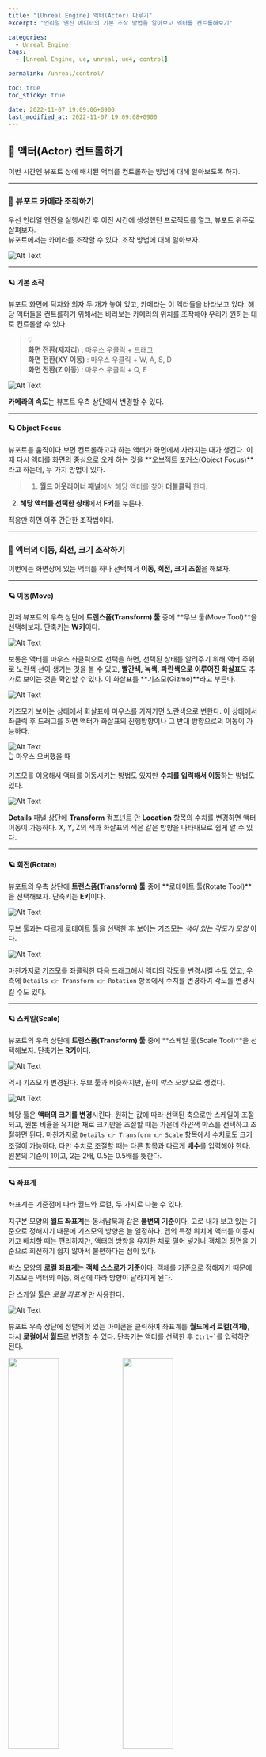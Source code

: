 ```yaml
---
title: "[Unreal Engine] 액터(Actor) 다루기"
excerpt: "언리얼 엔진 에디터의 기본 조작 방법을 알아보고 액터를 컨트롤해보기"

categories:
  - Unreal Engine
tags:
  - [Unreal Engine, ue, unreal, ue4, control]

permalink: /unreal/control/

toc: true
toc_sticky: true

date: 2022-11-07 19:09:06+0900
last_modified_at: 2022-11-07 19:09:08+0900
---
```


## 👻 액터(Actor) 컨트롤하기
이번 시간엔 뷰포트 상에 배치된 액터를 컨트롤하는 방법에 대해 알아보도록 하자.

***

### 🌱 뷰포트 카메라 조작하기
우선 언리얼 엔진을 실행시킨 후 이전 시간에 생성했던 프로젝트를 열고, 뷰포트 위주로 살펴보자.   
뷰포트에서는 카메라를 조작할 수 있다. 조작 방법에 대해 알아보자.

![Alt Text](/assets/images/posts_img/engines/unreal/install-ue/screen-1.PNG)   

***

#### 🪐 기본 조작
뷰포트 화면에 탁자와 의자 두 개가 놓여 있고, 카메라는 이 액터들을 바라보고 있다. 해당 액터들을 컨트롤하기 위해서는 바라보는 카메라의 위치를 조작해야 우리가 원하는 대로 컨트롤할 수 있다.

> 💡   
**화면 전환(제자리)** : 마우스 우클릭 + 드래그   
**화면 전환(XY 이동)** : 마우스 우클릭 + W, A, S, D   
**화면 전환(Z 이동)** : 마우스 우클릭 + Q, E

![Alt Text](/assets/images/posts_img/engines/unreal/control/camera-speed.PNG)   

**카메라의 속도**는 뷰포트 우측 상단에서 변경할 수 있다.

***

#### 🪐 Object Focus
뷰포트를 움직이다 보면 컨트롤하고자 하는 액터가 화면에서 사라지는 때가 생긴다. 이 때 다시 액터를 화면의 중심으로 오게 하는 것을 **오브젝트 포커스(Object Focus)**라고 하는데, 두 가지 방법이 있다.   

> 1. **월드 아웃라이너 패널**에서 해당 액터를 찾아 **더블클릭** 한다.
2. **해당 액터를 선택한 상태**에서 **F키**를 누른다.

적응만 하면 아주 간단한 조작법이다.

***

### 🌱 액터의 이동, 회전, 크기 조작하기
이번에는 화면상에 있는 액터를 하나 선택해서 **이동, 회전, 크기 조절**을 해보자.

***

#### 🪐 이동(Move)
먼저 뷰포트의 우측 상단에 **트랜스폼(Transform) 툴** 중에 **무브 툴(Move Tool)**을 선택해보자. 단축키는 **W키**이다.

![Alt Text](/assets/images/posts_img/engines/unreal/control/move-tool.PNG)   

보통은 액터를 마우스 좌클릭으로 선택을 하면, 선택된 상태를 알려주기 위해 액터 주위로 노란색 선이 생기는 것을 볼 수 있고, **빨간색, 녹색, 파란색으로 이루어진 화살표**도 추가로 보이는 것을 확인할 수 있다. 이 화살표를 **기즈모(Gizmo)**라고 부른다.

![Alt Text](/assets/images/posts_img/engines/unreal/control/gizmo.PNG)   

기즈모가 보이는 상태에서 화살표에 마우스를 가져가면 노란색으로 변한다. 이 상태에서 좌클릭 후 드래그를 하면 액터가 화살표의 진행방향이나 그 반대 방향으로의 이동이 가능하다.

![Alt Text](/assets/images/posts_img/engines/unreal/control/gizmo2.PNG)   
👆 마우스 오버했을 때

기즈모를 이용해서 액터를 이동시키는 방법도 있지만 **수치를 입력해서 이동**하는 방법도 있다.

![Alt Text](/assets/images/posts_img/engines/unreal/control/detail.PNG)   

**Details** 패널 상단에 **Transform** 컴포넌트 안 **Location** 항목의 수치를 변경하면 액터 이동이 가능하다. X, Y, Z의 색과 화살표의 색은 같은 방향을 나타내므로 쉽게 알 수 있다.

***

#### 🪐 회전(Rotate)
뷰포트의 우측 상단에 **트랜스폼(Transform) 툴** 중에 **로테이트 툴(Rotate Tool)**을 선택해보자. 단축키는 **E키**이다.  

![Alt Text](/assets/images/posts_img/engines/unreal/control/rotate-tool.PNG)   

무브 툴과는 다르게 로테이트 툴을 선택한 후 보이는 기즈모는 _색이 있는 각도기 모양_ 이다.

![Alt Text](/assets/images/posts_img/engines/unreal/control/gizmo4.PNG)   

마찬가지로 기즈모를 좌클릭한 다음 드래그해서 액터의 각도를 변경시킬 수도 있고, 우측에 ``` Details 👉 Transform 👉 Rotation ``` 항목에서 수치를 변경하여 각도를 변경시킬 수도 있다.

***

#### 🪐 스케일(Scale)
뷰포트의 우측 상단에 **트랜스폼(Transform) 툴** 중에 **스케일 툴(Scale Tool)**을 선택해보자. 단축키는 **R키**이다.  

![Alt Text](/assets/images/posts_img/engines/unreal/control/scale-tool.PNG)   

역시 기즈모가 변경된다. 무브 툴과 비슷하지만, 끝이 _박스 모양_ 으로 생겼다.

![Alt Text](/assets/images/posts_img/engines/unreal/control/gizmo5.PNG)   

해당 툴은 **액터의 크기를 변경**시킨다. 원하는 값에 따라 선택된 축으로만 스케일이 조절되고, 원본 비율을 유지한 채로 크기만을 조절할 때는 가운데 하얀색 박스를 선택하고 조절하면 된다. 마찬가지로 ``` Details 👉 Transform 👉 Scale ``` 항목에서 수치로도 크기 조절이 가능하다. 다만 수치로 조절할 때는 다른 항목과 다르게 **배수**를 입력해야 한다. 원본의 기준이 1이고, 2는 2배, 0.5는 0.5배를 뜻한다.

***

#### 🪐 좌표계
좌표계는 기준점에 따라 월드와 로컬, 두 가지로 나눌 수 있다.   

지구본 모양의 **월드 좌표계**는 동서남북과 같은 **불변의 기준**이다. 고로 내가 보고 있는 기준으로 정해지기 때문에 기즈모의 방향은 늘 일정하다. 맵의 특정 위치에 액터를 이동시키고 배치할 때는 편리하지만, 액터의 방향을 유지한 채로 밀어 넣거나 객체의 정면을 기준으로 회전하기 쉽지 않아서 불편하다는 점이 있다.   

박스 모양의 **로컬 좌표계**는 **객체 스스로가 기준**이다. 객체를 기준으로 정해지기 때문에 기즈모는 액터의 이동, 회전에 따라 방향이 달라지게 된다.   

단 스케일 툴은 _로컬 좌표계_ 만 사용한다.

![Alt Text](/assets/images/posts_img/engines/unreal/control/cycles.PNG)   

뷰포트 우측 상단에 정렬되어 있는 아이콘을 클릭하여 좌표계를 **월드에서 로컬(객체)**, 다시 **로컬에서 월드**로 변경할 수 있다. 단축키는 액터를 선택한 후 ``` Ctrl+` ```를 입력하면 된다.

<img src="/assets/images/posts_img/engines/unreal/control/world.PNG" width="45%">
<img src="/assets/images/posts_img/engines/unreal/control/local.PNG" width="45%">   

> 위의 두 사진은 각각 **월드**와 **로컬 기준**의 기즈모를 나타낸다.

***

### 🌱 스냅(Snap)
이동, 회전, 크기 조정을 할 때 _딱딱 걸리는 것같이_ 움직인다면 스냅이 작동하고 있다고 볼 수 있다. 뷰포트 우측 상단에 차례대로 이동, 회전, 크기를 조절하는 아이콘이 배치되어 있다.

![Alt Text](/assets/images/posts_img/engines/unreal/control/snap.PNG)   

왼쪽부터 이동, 회전, 크기를 나타내는 스냅이고, 각 스냅 설정을 통해서 원하는 값만큼 조절할 수 있다.   

![Alt Text](/assets/images/posts_img/engines/unreal/control/snap2.PNG)   

각 값은 해당 각도만큼 이동하거나 회전하라는 의미를 가지게 되고, 스냅이 필요 없다면 기능을 **해제**할 수도 있다. 해제하게되면 딱딱 맞아떨어지지 않아서 자유롭게 배치가 가능하나 정확한 각도로 배치하기는 어렵다는 단점이 있어서 상황에 따라 알맞게 사용하면 될 것 같다.

***

## 👻 글을 마치며
이번 시간엔 액터를 컨트롤 하는 법을 알아보았다. 생각보다 별 게 없어서 놀랐다. 앞으로 맵을 만들고 액터를 배치할 때마다 수없이 사용하게 될텐데 얼른 익혀야겠다. 단축키 생활화! 😎

***

_출처_   
_[저자 깃허브](https://github.com/araxrlab/lifeunreal)_   
<span style="font-size: 0.7em; color: gray;">이 포스팅은 _'인생 언리얼 교과서(성안당)'_ 를 바탕으로 쓰였습니다.</span>   